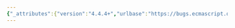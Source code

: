 ```yaml
---
{"_attributes":{"version":"4.4.4+","urlbase":"https://bugs.ecmascript.org/","maintainer":"dherman@mozilla.com"},"bug":{"bug_id":3573,"creation_ts":"2015-01-17 16:55:00 -0800","short_desc":"12.14.5.2 Runtime Semantics: DestructuringAssignmentEvaluation","delta_ts":"2015-01-20 10:46:29 -0800","product":"Draft for 6th Edition","component":"editorial issue","version":"Rev 31: January 15, 2015 Draft","rep_platform":"All","op_sys":"All","bug_status":"RESOLVED","resolution":"WONTFIX","priority":"Normal","bug_severity":"enhancement","everconfirmed":true,"reporter":{"uid":"axel","name":"Axel Rauschmayer"},"assigned_to":{"uid":"allen","name":"Allen Wirfs-Brock"},"long_desc":[{"commentid":11538,"comment_count":0,"who":{"uid":"axel","name":"Axel Rauschmayer"},"bug_when":"2015-01-17 16:55:10 -0800","thetext":"It feels like the following case can be handled via KeyedDestructuringAssignmentEvaluation (like the case after it).\n\nAssignmentProperty : IdentifierReference Initializer_opt"},{"commentid":11544,"comment_count":1,"who":{"uid":"allen","name":"Allen Wirfs-Brock"},"bug_when":"2015-01-18 13:10:31 -0800","thetext":"That doesn't quite work because of how the grammar productions are factored.  Basically, the Initializer is at different levels in the two parse tress.\n\nThe body of the KeyedDestructuringAssignmentEvaluation rule could probably be factored out into an abstract operation that was used for both cases.  But it seems late in the process to be making that big of a refactoring unless it is also needed to fix an actual semantic bug."},{"commentid":11552,"comment_count":2,"who":{"uid":"axel","name":"Axel Rauschmayer"},"bug_when":"2015-01-19 12:57:43 -0800","thetext":"Yes. Not worth the risk."}]}}
---
```

